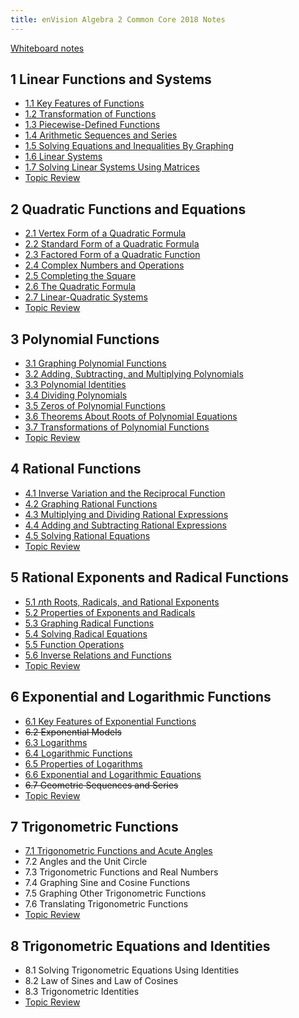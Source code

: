 ```yaml
---
title: enVision Algebra 2 Common Core 2018 Notes
---
```


[Whiteboard notes](https://1drv.ms/o/c/c4097c61e06a2b97/EpojsyS4IFdOp0qZoDZdHikBZAinLWQ3ncbWjBZVKo0vtQ?e=5egVmL)

## 1 Linear Functions and Systems

- [1.1 Key Features of Functions](./1.1-key-features-of-functions.md)
- [1.2 Transformation of Functions](./1.2-transformation-of-functions.md)
- [1.3 Piecewise-Defined Functions](./1.3-piecewise-functions.md)
- [1.4 Arithmetic Sequences and Series](./1.4-arithmetic-sequences-and-series.md)
- [1.5 Solving Equations and Inequalities By Graphing](./1.5-solving-equations-and-inequalities-by-graphing.md)
- [1.6 Linear Systems](./1.6-linear-systems.md)
- [1.7 Solving Linear Systems Using Matrices](./1.7-solving-linear-systems-using-matrices.md)
- [Topic Review](./pdf/aga_a2_01_tr.pdf)

## 2 Quadratic Functions and Equations

- [2.1 Vertex Form of a Quadratic Formula](./2.1-vertex-form-of-a-quadratic-formula.md)
- [2.2 Standard Form of a Quadratic Formula](./2.2-standard-form-of-a-quadratic-formula.md)
- [2.3 Factored Form of a Quadratic Function](./2.3-factored-form-of-a-quadratic-function.md)
- [2.4 Complex Numbers and Operations](./2.4-complex-numbers-and-operations.md)
- [2.5 Completing the Square](./2.5-completing-the-square.md)
- [2.6 The Quadratic Formula](./2.6-the-quadratic-formula.md)
- [2.7 Linear-Quadratic Systems](./2.7-linear-quadratic-systems.md)
- [Topic Review](./pdf/aga_a2_02_tr.pdf)

## 3 Polynomial Functions

- [3.1 Graphing Polynomial Functions](./3.1-graphing-polynomial-functions.md)
- [3.2 Adding, Subtracting, and Multiplying Polynomials](./3.2-adding-subtracting-and-multiplying-polynomials.md)
- [3.3 Polynomial Identities](./3.3-polynomial-identities.md)
- [3.4 Dividing Polynomials](./3.4-dividing-polynomials.md)
- [3.5 Zeros of Polynomial Functions](./3.5-zeros-of-polynomial-functions.md)
- [3.6 Theorems About Roots of Polynomial Equations](./3.6-theorems-about-roots-of-polynomial-equations.md)
- [3.7 Transformations of Polynomial Functions](./3.7-transformations-of-polynomial-functions.md)
- [Topic Review](./pdf/aga_a2_03_tr.pdf)

## 4 Rational Functions

- [4.1 Inverse Variation and the Reciprocal Function](./4.1-inverse-variation-and-the-reciprocal-function.md)
- [4.2 Graphing Rational Functions](./4.2-graphing-rational-functions.md)
- [4.3 Multiplying and Dividing Rational Expressions](./4.3-multiplying-and-dividing-rational-expressions.md)
- [4.4 Adding and Subtracting Rational Expressions](./4.4-adding-and-subtracting-rational-expressions.md)
- [4.5 Solving Rational Equations](./4.5-solving-rational-equations.md)
- [Topic Review](./pdf/aga_a2_04_tr.pdf)

## 5 Rational Exponents and Radical Functions

- [5.1 𝘯th Roots, Radicals, and Rational Exponents](./5-1-nth-roots-radicals-and-rational-exponents.md)
- [5.2 Properties of Exponents and Radicals](./5-2-properties-of-exponents-and-radicals.md)
- [5.3 Graphing Radical Functions](./5-3-graphing-radical-functions.md)
- [5.4 Solving Radical Equations](./5-4-solving-radical-equations.md)
- [5.5 Function Operations](./5-5-function-operations.md)
- [5.6 Inverse Relations and Functions](./5-6-inverse-relations-and-functions.md)
- [Topic Review](./pdf/aga_a2_05_tr.pdf)

## 6 Exponential and Logarithmic Functions

- [6.1 Key Features of Exponential Functions](./6-1-key-features-of-exponential-functions.md)
- ~~6.2 Exponential Models~~
- [6.3 Logarithms](./6-3-logarithms.md)
- [6.4 Logarithmic Functions](./6-4-logarithmic-functions.md)
- [6.5 Properties of Logarithms](./6-5-properties-of-logarithms.md)
- [6.6 Exponential and Logarithmic Equations](./6-6-exponential-and-logarithmic-equations.md)
- ~~6.7 Geometric Sequences and Series~~
- [Topic Review](./pdf/aga_a2_06_tr.pdf)

## 7 Trigonometric Functions

- [7.1 Trigonometric Functions and Acute Angles](./7-1-trigonometric-functions-and-acute-angles.md)
- 7.2 Angles and the Unit Circle
- 7.3 Trigonometric Functions and Real Numbers
- 7.4 Graphing Sine and Cosine Functions
- 7.5 Graphing Other Trigonometric Functions
- 7.6 Translating Trigonometric Functions
- [Topic Review](./pdf/aga_a2_07_tr.pdf)

## 8 Trigonometric Equations and Identities

- 8.1 Solving Trigonometric Equations Using Identities
- 8.2 Law of Sines and Law of Cosines
- 8.3 Trigonometric Identities
- [Topic Review](./pdf/aga_a2_08_tr.pdf)
